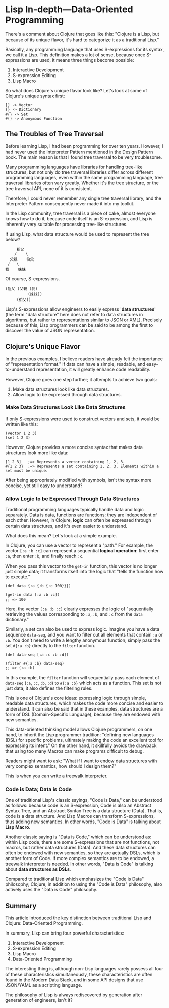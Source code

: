 # Lisp In-depth—Data-Oriented Programming

There's a comment about Clojure that goes like this: "Clojure is a Lisp, but because of its unique flavor, it's hard to categorize it as a traditional Lisp."

Basically, any programming language that uses S-expressions for its syntax, we call it a Lisp. This definition makes a lot of sense, because once S-expressions are used, it means three things become possible:

1. Interactive Development
2. S-expression Editing
3. Lisp Macro

So what does Clojure's unique flavor look like? Let's look at some of Clojure's unique syntax first:

```
[] -> Vector
{} -> Dictionary
#{} -> Set
#() -> Anonymous Function
```

## The Troubles of Tree Traversal

Before learning Lisp, I had been programming for over ten years. However, I had never used the Interpreter Pattern mentioned in the Design Pattern book. The main reason is that I found tree traversal to be very troublesome.

Many programming languages have libraries for handling tree-like structures, but not only do tree traversal libraries differ across different programming languages, even within the same programming language, tree traversal libraries often vary greatly. Whether it's the tree structure, or the tree traversal API, none of it is consistent.

Therefore, I could never remember any single tree traversal library, and the Interpreter Pattern consequently never made it into my toolkit.

In the Lisp community, tree traversal is a piece of cake, almost everyone knows how to do it, because code itself is an S-expression, and Lisp is inherently very suitable for processing tree-like structures.

If using Lisp, what data structure would be used to represent the tree below?

```
     祖父
    /    \
  父親    伯父
 /   \
我    妹妹
```

Of course, S-expressions.

```
(祖父 (父親 (我)
          (妹妹))
     (伯父))
```

Lisp's S-expressions allow engineers to easily express '**data structures**' (the term "data structure" here does not refer to data structures in algorithms, but rather to representations similar to JSON or XML). Precisely because of this, Lisp programmers can be said to be among the first to discover the value of JSON representation.

## Clojure's Unique Flavor

In the previous examples, I believe readers have already felt the importance of "representation format." If data can have a simple, readable, and easy-to-understand representation, it will greatly enhance code readability.

However, Clojure goes one step further; it attempts to achieve two goals:

1. Make data structures look like data structures.
2. Allow logic to be expressed through data structures.

### Make Data Structures Look Like Data Structures

If only S-expressions were used to construct vectors and sets, it would be written like this:

```
(vector 1 2 3)
(set 1 2 3)
```

However, Clojure provides a more concise syntax that makes data structures look more like data:

```
[1 2 3]   ;=> Represents a vector containing 1, 2, 3.
#{1 2 3}  ;=> Represents a set containing 1, 2, 3. Elements within a set must be unique.
```

After being appropriately modified with symbols, isn't the syntax more concise, yet still easy to understand?

### Allow Logic to be Expressed Through Data Structures

Traditional programming languages typically handle data and logic separately. Data is data, functions are functions; they are independent of each other. However, in Clojure, **logic** can often be expressed through certain data structures, and it's even easier to understand.

What does this mean? Let's look at a simple example.

In Clojure, you can use a vector to represent a "path." For example, the vector `[:a :b :c]` can represent a sequential **logical operation**: first enter `:a`, then enter `:b`, and finally reach `:c`.

When you pass this vector to the `get-in` function, this vector is no longer just simple data; it transforms itself into the logic that "tells the function how to execute."

```
(def data {:a {:b {:c 100}}})

(get-in data [:a :b :c])
;; => 100
```
Here, the vector `[:a :b :c]` clearly expresses the logic of "sequentially retrieving the values corresponding to `:a`, `:b`, and `:c` from the `data` dictionary."

Similarly, a set can also be used to express logic. Imagine you have a data sequence `data-seq`, and you want to filter out all elements that contain `:a` or `:b`. You don't need to write a lengthy anonymous function; simply pass the set `#{:a :b}` directly to the `filter` function.

```
(def data-seq [:a :c :b :d])

(filter #{:a :b} data-seq)
;; => (:a :b)
```

In this example, the `filter` function will sequentially pass each element of `data-seq` (`:a`, `:c`, `:b`, `:d`) to `#{:a :b}` which acts as a function. This set is not just data; it also defines the filtering rules.

This is one of Clojure's core ideas: expressing logic through simple, readable data structures, which makes the code more concise and easier to understand. It can also be said that in these examples, data structures are a form of DSL (Domain-Specific Language), because they are endowed with new semantics.

This data-oriented thinking model allows Clojure programmers, on one hand, to inherit the Lisp programmer tradition: "defining new languages (DSL) for specific problems, ultimately making the code an excellent tool for expressing its intent." On the other hand, it skillfully avoids the drawback that using too many Macros can make programs difficult to debug.

Readers might want to ask: "What if I want to endow data structures with very complex semantics, how should I design them?"

This is when you can write a treewalk interpreter.

### Code is Data; Data is Code

One of traditional Lisp's classic sayings, "Code is Data," can be understood as follows: because code is an S-expression, Code is also an Abstract Syntax Tree, and an Abstract Syntax Tree is a data structure (Data). That is, code is a data structure. And Lisp Macros can transform S-expressions, thus adding new semantics. In other words, "Code is Data" is talking about **Lisp Macro**.

Another classic saying is "Data is Code," which can be understood as: within Lisp code, there are some S-expressions that are not functions, not macros, but rather data structures (Data). And these data structures can often be endowed with new semantics, so they are actually DSLs, which is another form of Code. If more complex semantics are to be endowed, a treewalk interpreter is needed. In other words, "Data is Code" is talking about **data structures as DSLs**.

Compared to traditional Lisp which emphasizes the "Code is Data" philosophy; Clojure, in addition to using the "Code is Data" philosophy, also actively uses the "Data is Code" philosophy.

## Summary

This article introduced the key distinction between traditional Lisp and Clojure: Data-Oriented Programming.

In summary, Lisp can bring four powerful characteristics:

1. Interactive Development
2. S-expression Editing
3. Lisp Macro
4. Data-Oriented Programming

The interesting thing is, although non-Lisp languages rarely possess all four of these characteristics simultaneously, these characteristics are often found in the Modern Data Stack, and in some API designs that use JSON/YAML as a scripting language.

The philosophy of Lisp is always rediscovered by generation after generation of engineers, isn't it?

